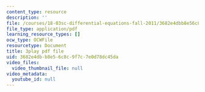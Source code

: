 ```yaml
---
content_type: resource
description: ''
file: /courses/18-03sc-differential-equations-fall-2011/3682e4dbb8e56c8c9f7c7e0d78dc45da_2SuTN8rpe4I.pdf
file_type: application/pdf
learning_resource_types: []
ocw_type: OCWFile
resourcetype: Document
title: 3play pdf file
uid: 3682e4db-b8e5-6c8c-9f7c-7e0d78dc45da
video_files:
  video_thumbnail_file: null
video_metadata:
  youtube_id: null
---
```

